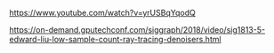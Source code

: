 https://www.youtube.com/watch?v=yrUSBqYqodQ

https://on-demand.gputechconf.com/siggraph/2018/video/sig1813-5-edward-liu-low-sample-count-ray-tracing-denoisers.html